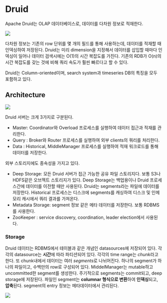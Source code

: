 # Druid

Apache Druid는 OLAP 데이터베이스로, 데이터를 다차원 정보로 적재한다. 

![](https://img1.daumcdn.net/thumb/R1280x0/?scode=mtistory2&fname=https%3A%2F%2Fblog.kakaocdn.net%2Fdn%2FGAmhB%2Fbtq6VsjHEOd%2FRqOctI98bmP5KPeTd2eDe1%2Fimg.png)

다차원 정보는 기존의 row 단위를 몇 개의 필드를 통해 사용하는데, 데이터를 적재할 때 인덱싱하여 저장된다. Druid는 미리 dimension을 지정해서 데이터를 삽입할 때마다 인덱싱이 일어나 데이터 검색시에는 O(1)의 시간 복잡도를 가진다. 기존의 RDB가 O(n)의 시간 복잡도를 갖는 것에 비해 쿼리 속도가 훨씬 빠르다고 할 수 있다.

Druid는 Column-oriented이며, search system과 timeseries DB의 특징을 모두 포함하고 있다.

## Architecture
![](https://druid.apache.org/docs/latest/assets/druid-architecture.png)

Druid 서버는 크게 3가지로 구분된다.
- Master: Coordinator와 Overload 프로세스를 실행하여 데이터 접근과 적재를 관리한다.
- Query : Broker와 Router 프로세스를 실행하여 외부 clients의 쿼리를 처리한다.
- Data : Historical, MiddleManager 프로세스를 실행하여 적재 워크로드를 통해 데이터를 저장한다. 

외부 스토리지에도 종속성을 가지고 있다.
- Deep Storage: 모든 Druid 서버가 접근 가능한 공유 파일 스토리지다. 보통 S3나 HDFS같은 오브젝트 스토리지가 있다. Deep Storage는 백업용이나 Druid 프로세스간에 데이터를 이전할 때만 사용된다. Druid는 segments라는 파일에 데이터를 저장한다. Historical 프로세스는 디스크에 segments를 캐싱하여 디스크 및 인메모리 캐시에서 쿼리 결과를 가져온다. 
- Metadata Storage: segment 정보 같은 메타 데이터를 저장한다. 보통 RDBMS를 사용한다.
- ZooKeeper : service discovery, coordination, leader election에서 사용된다.

### Storage
Druid 데이터는 RDBMS에서 테이블과 같은 개념인 datasources에 저장되어 있다. 각각의 datasource는 **시간**에 따라 파티션되어 있다. 각각의 time range는 *chunk*라고 한다. 또 chunk내에서 데이터는 여러 *segments*로 나뉘어진다. 하나의 segment가 하나의 파일이고, 수백만의 row로 구성되어 있다. MiddelManager는 mutable하고 uncommitted한 segment를 생성한다. 주기적으로 segments는 commit되고, deep storage에 저장된다. 파일인 segment는 **columnar 형식으로 변환**하여 **인덱싱**되고, **압축**된다. segment의 entry 정보는 메타데이터에서 관리된다.



![](https://druid.apache.org/docs/latest/assets/druid-timeline.png)